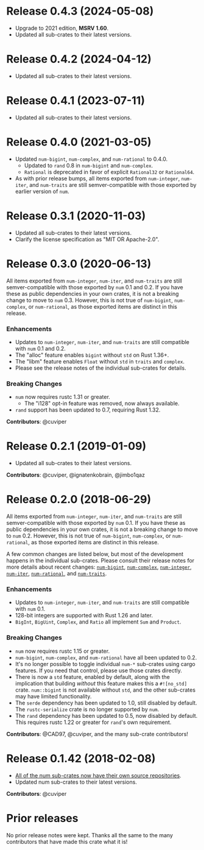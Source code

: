 # Release 0.4.3 (2024-05-08)

- Upgrade to 2021 edition, **MSRV 1.60**.
- Updated all sub-crates to their latest versions.

# Release 0.4.2 (2024-04-12)

- Updated all sub-crates to their latest versions.

# Release 0.4.1 (2023-07-11)

- Updated all sub-crates to their latest versions.

# Release 0.4.0 (2021-03-05)

- Updated `num-bigint`, `num-complex`, and `num-rational` to 0.4.0.
  - Updated to `rand` 0.8 in `num-bigint` and `num-complex`.
  - `Rational` is deprecated in favor of explicit `Rational32` or `Rational64`.
- As with prior release bumps, all items exported from `num-integer`,
  `num-iter`, and `num-traits` are still semver-compatible with those exported
  by earlier version of `num`.

# Release 0.3.1 (2020-11-03)

- Updated all sub-crates to their latest versions.
- Clarify the license specification as "MIT OR Apache-2.0".

# Release 0.3.0 (2020-06-13)

All items exported from `num-integer`, `num-iter`, and `num-traits` are still
semver-compatible with those exported by `num` 0.1 and 0.2.  If you have these
as public dependencies in your own crates, it is not a breaking change to move
to `num` 0.3.  However, this is not true of `num-bigint`, `num-complex`, or
`num-rational`, as those exported items are distinct in this release.

### Enhancements

- Updates to `num-integer`, `num-iter`, and `num-traits` are still compatible
  with `num` 0.1 and 0.2.
- The "alloc" feature enables `bigint` without `std` on Rust 1.36+.
- The "libm" feature enables `Float` without `std` in `traits` and `complex`.
- Please see the release notes of the individual sub-crates for details.

### Breaking Changes

- `num` now requires rustc 1.31 or greater.
  - The "i128" opt-in feature was removed, now always available.
- `rand` support has been updated to 0.7, requiring Rust 1.32.

**Contributors**: @cuviper

# Release 0.2.1 (2019-01-09)

- Updated all sub-crates to their latest versions.

**Contributors**: @cuviper, @ignatenkobrain, @jimbo1qaz

# Release 0.2.0 (2018-06-29)

All items exported from `num-integer`, `num-iter`, and `num-traits` are still
semver-compatible with those exported by `num` 0.1.  If you have these as public
dependencies in your own crates, it is not a breaking change to move to `num`
0.2.  However, this is not true of `num-bigint`, `num-complex`, or
`num-rational`, as those exported items are distinct in this release.

A few common changes are listed below, but most of the development happens in
the individual sub-crates.  Please consult their release notes for more details
about recent changes:
[`num-bigint`](https://github.com/rust-num/num-bigint/blob/master/RELEASES.md),
[`num-complex`](https://github.com/rust-num/num-complex/blob/master/RELEASES.md),
[`num-integer`](https://github.com/rust-num/num-integer/blob/master/RELEASES.md),
[`num-iter`](https://github.com/rust-num/num-iter/blob/master/RELEASES.md),
[`num-rational`](https://github.com/rust-num/num-rational/blob/master/RELEASES.md),
and [`num-traits`](https://github.com/rust-num/num-traits/blob/master/RELEASES.md).

### Enhancements

- Updates to `num-integer`, `num-iter`, and `num-traits` are still compatible
  with `num` 0.1.
- 128-bit integers are supported with Rust 1.26 and later.
- `BigInt`, `BigUint`, `Complex`, and `Ratio` all implement `Sum` and `Product`.

### Breaking Changes

- `num` now requires rustc 1.15 or greater.
- `num-bigint`, `num-complex`, and `num-rational` have all been updated to 0.2.
- It's no longer possible to toggle individual `num-*` sub-crates using cargo
  features.  If you need that control, please use those crates directly.
- There is now a `std` feature, enabled by default, along with the implication
  that building *without* this feature makes this a `#![no_std]` crate.
  `num::bigint` is not available without `std`, and the other sub-crates may
  have limited functionality.
- The `serde` dependency has been updated to 1.0, still disabled by default.
  The `rustc-serialize` crate is no longer supported by `num`.
- The `rand` dependency has been updated to 0.5, now disabled by default.  This
  requires rustc 1.22 or greater for `rand`'s own requirement.

**Contributors**: @CAD97, @cuviper, and the many sub-crate contributors!

# Release 0.1.42 (2018-02-08)

- [All of the num sub-crates now have their own source repositories][num-356].
- Updated num sub-crates to their latest versions.

**Contributors**: @cuviper

[num-356]: https://github.com/rust-num/num/pull/356


# Prior releases

No prior release notes were kept.  Thanks all the same to the many
contributors that have made this crate what it is!
